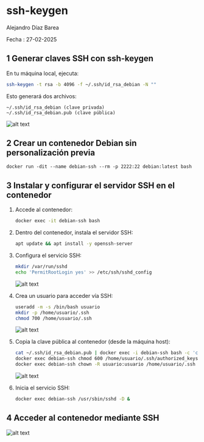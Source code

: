 # ssh-keygen
Alejandro Díaz Barea

Fecha : 27-02-2025

## 1 Generar claves SSH con ssh-keygen

En tu máquina local, ejecuta:

```bash
ssh-keygen -t rsa -b 4096 -f ~/.ssh/id_rsa_debian -N ""
```

Esto generará dos archivos:

    ~/.ssh/id_rsa_debian (clave privada)
    ~/.ssh/id_rsa_debian.pub (clave pública)

![alt text](images/image.png)

## 2 Crear un contenedor Debian sin personalización previa

```hash
docker run -dit --name debian-ssh --rm -p 2222:22 debian:latest bash
```

## 3 Instalar y configurar el servidor SSH en el contenedor

1. Accede al contenedor:

    ```bash
    docker exec -it debian-ssh bash
    ```

2. Dentro del contenedor, instala el servidor SSH:

    ```bash
    apt update && apt install -y openssh-server
    ```


3. Configura el servicio SSH:

    ```bash
    mkdir /var/run/sshd
    echo 'PermitRootLogin yes' >> /etc/ssh/sshd_config
    ```

    ![alt text](images/image-1.png)

4. Crea un usuario para acceder vía SSH:

    ```bash
    useradd -m -s /bin/bash usuario
    mkdir -p /home/usuario/.ssh
    chmod 700 /home/usuario/.ssh
    ```

    ![alt text](images/image-2.png)


5. Copia la clave pública al contenedor (desde la máquina host):

    ```bash
    cat ~/.ssh/id_rsa_debian.pub | docker exec -i debian-ssh bash -c 'cat >> /home/usuario/.ssh/authorized_keys'
    docker exec debian-ssh chmod 600 /home/usuario/.ssh/authorized_keys
    docker exec debian-ssh chown -R usuario:usuario /home/usuario/.ssh
    ```

    ![alt text](images/image-3.png)


6. Inicia el servicio SSH:

    ```bash
    docker exec debian-ssh /usr/sbin/sshd -D &
    ```

## 4 Acceder al contenedor mediante SSH

![alt text](images/image-4.png)
